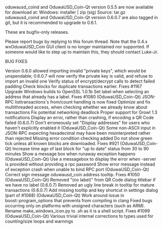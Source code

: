 oduwausd_coind and OduwaUSD_Coin-Qt version 0.5.5 are now available for download at:
Windows: installer | zip (sig)
Source: tar.gz
oduwausd_coind and OduwaUSD_Coin-Qt version 0.6.0.7 are also tagged in git, but it is recommended to upgrade to 0.6.1.

These are bugfix-only releases.

Please report bugs by replying to this forum thread. Note that the 0.4.x wxOduwaUSD_Coin GUI client is no longer maintained nor supported. If someone would like to step up to maintain this, they should contact Luke-Jr.

BUG FIXES

Version 0.6.0 allowed importing invalid "private keys", which would be unspendable; 0.6.0.7 will now verify the private key is valid, and refuse to import an invalid one
Verify status of encrypt/decrypt calls to detect failed padding
Check blocks for duplicate transactions earlier. Fixes #1167
Upgrade Windows builds to OpenSSL 1.0.1b
Set label when selecting an address that already has a label. Fixes #1080 (OduwaUSD_Coin-Qt)
JSON-RPC listtransactions's from/count handling is now fixed
Optimize and fix multithreaded access, when checking whether we already know about transactions
Fix potential networking deadlock
Proper support for Growl 1.3 notifications
Display an error, rather than crashing, if encoding a QR Code failed (0.6.0.7)
Don't erroneously set "Display addresses" for users who haven't explicitly enabled it (OduwaUSD_Coin-Qt)
Some non-ASCII input in JSON-RPC expecting hexadecimal may have been misinterpreted rather than rejected
Missing error condition checking added
Do not show green tick unless all known blocks are downloaded. Fixes #921 (OduwaUSD_Coin-Qt)
Increase time ago of last block for "up to date" status from 30 to 90 minutes
Show a message box when runaway exception happens (OduwaUSD_Coin-Qt)
Use a messagebox to display the error when -server is provided without providing a rpc password
Show error message instead of exception crash when unable to bind RPC port (OduwaUSD_Coin-Qt)
Correct sign message oduwausd_coin address tooltip. Fixes #1050 (OduwaUSD_Coin-Qt)
Removed "(no label)" from QR Code dialog titlebar if we have no label (0.6.0.7)
Removed an ugly line break in tooltip for mature transactions (0.6.0.7)
Add missing tooltip and key shortcut in settings dialog (part of #1088) (OduwaUSD_Coin-Qt)
Work around issue in boost::program_options that prevents from compiling in clang
Fixed bugs occurring only on platforms with unsigned characters (such as ARM).
Rename make_windows_icon.py to .sh as it is a shell script. Fixes #1099 (OduwaUSD_Coin-Qt)
Various trivial internal corrections to types used for counting/size loops and warnings
